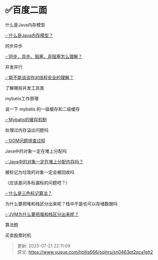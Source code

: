 # ✅百度二面



什么是Java内存模型

[✅什么是Java内存模型？](https://www.yuque.com/hollis666/oolnrs/hmi3m1)

同步异步

[✅同步、异步、阻塞、非阻塞怎么理解？](https://www.yuque.com/hollis666/oolnrs/bhoto944106qfong)

并发并行

[✅能不能谈谈你对线程安全的理解？](https://www.yuque.com/hollis666/oolnrs/bnddbd#Xmfr0)

了解哪些并发工具类

mybatis工作原理

说一下 mybatis 的一级缓存和二级缓存

[✅Mybatis的缓存机制](https://www.yuque.com/hollis666/oolnrs/mapxqi)

处理过内存溢出问题吗

[✅OOM问题排查过程](https://www.yuque.com/hollis666/oolnrs/vdnaxh)

Java中的对象一定在堆上分配吗

[✅Java中的对象一定在堆上分配内存吗？](https://www.yuque.com/hollis666/oolnrs/bx3qiz80wclfbmpw)

被标记为垃圾的对象一定会被回收吗

（应该是问多标漏标的问题吧？）

[✅什么是三色标记算法？](https://www.yuque.com/hollis666/oolnrs/lva8a9gfhagbrw2g)

为什么要把堆和栈区分出来呢？栈中不是也可以存储数据吗

[✅JVM为什么要把堆和栈区分出来呢？](https://www.yuque.com/hollis666/oolnrs/ab9w29iiz14ehgsi)

算法题

买卖股票时机



> 更新: 2025-07-21 22:11:09  
> 原文: <https://www.yuque.com/hollis666/oolnrs/sn0463pt2qca1gh2>